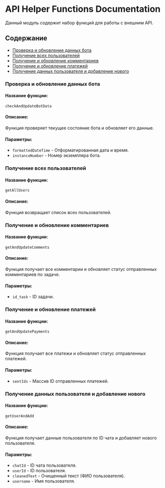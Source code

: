 # API Helper Functions Documentation

Данный модуль содержит набор функций для работы с внешним API.

## Содержание

- [Проверка и обновление данных бота](#проверка-и-обновление-данных-бота)
- [Получение всех пользователей](#получение-всех-пользователей)
- [Получение и обновление комментариев](#получение-и-обновление-комментариев)
- [Получение и обновление платежей](#получение-и-обновление-платежей)
- [Получение данных пользователя и добавление нового](#получение-данных-пользователя-и-добавление-нового)

### Проверка и обновление данных бота

#### Название функции:
`checkAndUpdateBotData`

#### Описание:
Функция проверяет текущее состояние бота и обновляет его данные.

#### Параметры:
- `formattedDateTime` - Отформатированная дата и время.
- `instanceNumber` - Номер экземпляра бота.

### Получение всех пользователей

#### Название функции:
`getAllUsers`

#### Описание:
Функция возвращает список всех пользователей.

### Получение и обновление комментариев

#### Название функции:
`getAndUpdateComments`

#### Описание:
Функция получает все комментарии и обновляет статус отправленных комментариев по задаче.

#### Параметры:
- `id_task` - ID задачи.

### Получение и обновление платежей

#### Название функции:
`getAndUpdatePayments`

#### Описание:
Функция получает все платежи и обновляет статус отправленных платежей.

#### Параметры:
- `sentIds` - Массив ID отправленных платежей.

### Получение данных пользователя и добавление нового

#### Название функции:
`getUserAndAdd`

#### Описание:
Функция получает данные пользователя по ID чата и добавляет нового пользователя.

#### Параметры:
- `chatId` - ID чата пользователя.
- `userId` - ID пользователя.
- `cleanedText` - Очищенный текст (ФИО пользователя).
- `username` - Имя пользователя.
